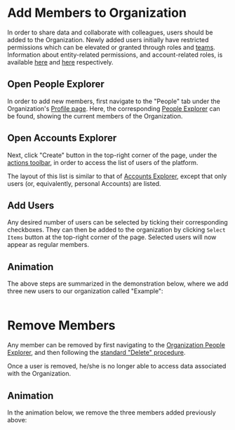 # Add Members to Organization

In order to share data and collaborate with colleagues, users should be added to the Organization. Newly added users initially have restricted permissions which can be elevated or granted through roles and [teams](../../organizations/teams.md). Information about entity-related permissions, and account-related roles, is available [here](/entities-general/permissions.md) and [here](/collaboration/organizations/roles.md) respectively.

## Open People Explorer

In order to add new members, first navigate to the "People" tab <i class="zmdi zmdi-account zmdi-hc-border"></i> under the Organization's  [Profile page](/accounts/ui/profile-page.md). Here, the corresponding [People Explorer](../../ui/people-explorer.md) can be found, showing the current members of the Organization. 

## Open Accounts Explorer

Next, click "Create" button  <i class="zmdi zmdi-plus-circle zmdi-hc-border"></i> in the top-right corner of the page, under the [actions toolbar](/entities-general/ui/explorer.md#actions-toolbar), in order to access the list of users of the platform. 

The layout of this list is similar to that of [Accounts Explorer](/accounts/ui/explorer.md), except that only users (or, equivalently, personal Accounts) are listed. 

## Add Users 

Any desired number of users can be selected by ticking their corresponding checkboxes. They can then be added to the organization by clicking `Select Items` button <i class="zmdi zmdi-collection-plus zmdi-hc-border"></i> at the top-right corner of the page. Selected users will now appear as regular members.

## Animation

The above steps  are summarized in the demonstration below, where we add three new users to our organization called "Example":

<img data-gifffer="/images/organization-add-user.gif">

# Remove Members 

Any member can be removed by first navigating to the [Organization People Explorer](../../ui/people-explorer.md), and then following the [standard "Delete" procedure](/entities-general/actions/delete.md). 

Once a user is removed, he/she is no longer able to access data associated with the Organization.

## Animation

In the animation below, we remove the three members added previously above: 

<img data-gifffer="/images/organization-remove-user.gif">
